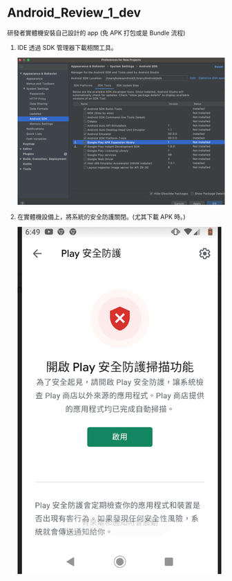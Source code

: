 # Android_Review_1_dev
研發者實體機安裝自己設計的 app (免 APK 打包或是 Bundle 流程)

1. IDE 透過 SDK 管理器下載相關工具。

   ![](https://raw.githubusercontent.com/QueenieCplusplus/Android_Review_1_dev/main/a.sdk%20tool.png)
   
   
2. 在實體機設備上，將系統的安全防護關閉。(尤其下載 APK 時。)

   ![](https://github.com/QueenieCplusplus/Android_Review_1_dev/blob/main/0.sys%20set%201.png)
